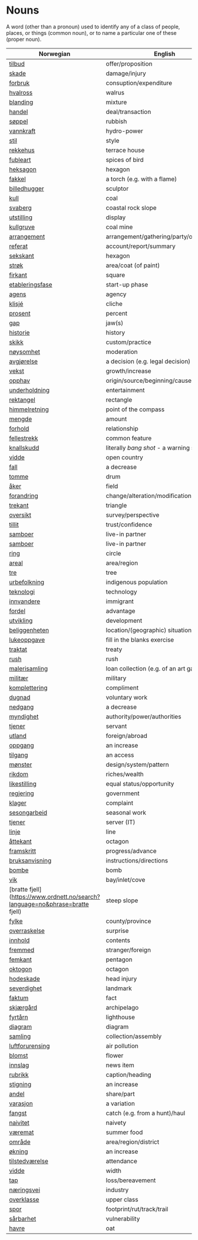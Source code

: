 # Nouns

A word (other than a pronoun) used to identify any of a class of people, places, or things (common noun), or to name a particular one of these (proper noun).

| Norwegian | English | Gender |
| --- | --- | --- |
| [tilbud](https://www.ordnett.no/search?language=no&phrase=tilbud) | offer/proposition | i |
| [skade](https://www.ordnett.no/search?language=no&phrase=skade) | damage/injury | m |
| [forbruk](https://www.ordnett.no/search?language=no&phrase=forbruk) | consuption/expenditure | i |
| [hvalross](https://www.ordnett.no/search?language=no&phrase=hvalross) | walrus | m |
| [blanding](https://www.ordnett.no/search?language=no&phrase=blanding) | mixture | m |
| [handel](https://www.ordnett.no/search?language=no&phrase=handel) | deal/transaction | m |
| [søppel](https://www.ordnett.no/search?language=no&phrase=søppel) | rubbish | i |
| [vannkraft](https://www.ordnett.no/search?language=no&phrase=vannkraft) | hydro-power | m |
| [stil](https://www.ordnett.no/search?language=no&phrase=stil) | style | m |
| [rekkehus](https://www.ordnett.no/search?language=no&phrase=rekkehus) | terrace house | i |
| [fubleart](https://www.ordnett.no/search?language=no&phrase=fubleart) | spices of bird | m/f |
| [heksagon](https://www.ordnett.no/search?language=no&phrase=heksagon) | hexagon | m |
| [fakkel](https://www.ordnett.no/search?language=no&phrase=fakkel) | a torch (e.g. with a flame) | m |
| [billedhugger](https://www.ordnett.no/search?language=no&phrase=billedhugger) | sculptor | m |
| [kull](https://www.ordnett.no/search?language=no&phrase=kull) | coal | i |
| [svaberg](https://www.ordnett.no/search?language=no&phrase=svaberg) | coastal rock slope | i |
| [utstilling](https://www.ordnett.no/search?language=no&phrase=utstilling) | display | m |
| [kullgruve](https://www.ordnett.no/search?language=no&phrase=kullgruve) | coal mine | m |
| [arrangement](https://www.ordnett.no/search?language=no&phrase=arrangement) | arrangement/gathering/party/organisation | i |
| [referat](https://www.ordnett.no/search?language=no&phrase=referat) | account/report/summary | i |
| [sekskant](https://www.ordnett.no/search?language=no&phrase=sekskant) | hexagon | m |
| [strøk](https://www.ordnett.no/search?language=no&phrase=strøk) | area/coat (of paint) | i |
| [firkant](https://www.ordnett.no/search?language=no&phrase=firkant) | square | m |
| [etableringsfase](https://www.ordnett.no/search?language=no&phrase=etableringsfase) | start-up phase | m |
| [agens](https://www.ordnett.no/search?language=no&phrase=agens) | agency | m |
| [klisjé](https://www.ordnett.no/search?language=no&phrase=klisjé) | cliche | m |
| [prosent](https://www.ordnett.no/search?language=no&phrase=prosent) | percent | m |
| [gap](https://www.ordnett.no/search?language=no&phrase=gap) | jaw(s) | m |
| [historie](https://www.ordnett.no/search?language=no&phrase=historie) | history | m/f |
| [skikk](https://www.ordnett.no/search?language=no&phrase=skikk) | custom/practice | m |
| [nøysomhet](https://www.ordnett.no/search?language=no&phrase=nøysomhet) | moderation | m |
| [avgjørelse](https://www.ordnett.no/search?language=no&phrase=avgjørelse) | a decision (e.g. legal decision) | m |
| [vekst](https://www.ordnett.no/search?language=no&phrase=vekst) | growth/increase | m |
| [opphav](https://www.ordnett.no/search?language=no&phrase=opphav) | origin/source/beginning/cause | i |
| [underholdning](https://www.ordnett.no/search?language=no&phrase=underholdning) | entertainment | m |
| [rektangel](https://www.ordnett.no/search?language=no&phrase=rektangel) | rectangle | i |
| [himmelretning](https://www.ordnett.no/search?language=no&phrase=himmelretning) | point of the compass | m |
| [mengde](https://www.ordnett.no/search?language=no&phrase=mengde) | amount | m |
| [forhold](https://www.ordnett.no/search?language=no&phrase=forhold) | relationship | i |
| [fellestrekk](https://www.ordnett.no/search?language=no&phrase=fellestrekk) | common feature | i |
| [knallskudd](https://www.ordnett.no/search?language=no&phrase=knallskudd) | literally _bang shot_ - a warning shot gun | i |
| [vidde](https://www.ordnett.no/search?language=no&phrase=vidde) | open country | m |
| [fall](https://www.ordnett.no/search?language=no&phrase=fall) | a decrease | i |
| [tomme](https://www.ordnett.no/search?language=no&phrase=tomme) | drum | m |
| [åker](https://www.ordnett.no/search?language=no&phrase=åker) | field | m |
| [forandring](https://www.ordnett.no/search?language=no&phrase=forandring) | change/alteration/modification | m |
| [trekant](https://www.ordnett.no/search?language=no&phrase=trekant) | triangle | m |
| [oversikt](https://www.ordnett.no/search?language=no&phrase=oversikt) | survey/perspective | m |
| [tillit](https://www.ordnett.no/search?language=no&phrase=tillit) | trust/confidence | m |
| [samboer](https://www.ordnett.no/search?language=no&phrase=samboer) | live-in partner | m |
| [samboer](https://www.ordnett.no/search?language=no&phrase=samboer) | live-in partner | m |
| [ring](https://www.ordnett.no/search?language=no&phrase=ring) | circle | m |
| [areal](https://www.ordnett.no/search?language=no&phrase=areal) | area/region | i |
| [tre](https://www.ordnett.no/search?language=no&phrase=tre) | tree | i |
| [urbefolkning](https://www.ordnett.no/search?language=no&phrase=urbefolkning) | indigenous population | m |
| [teknologi](https://www.ordnett.no/search?language=no&phrase=teknologi) | technology | m |
| [innvandere](https://www.ordnett.no/search?language=no&phrase=innvandere) | immigrant | m |
| [fordel](https://www.ordnett.no/search?language=no&phrase=fordel) | advantage | m |
| [utvikling](https://www.ordnett.no/search?language=no&phrase=utvikling) | development | m |
| [beliggenheten](https://www.ordnett.no/search?language=no&phrase=beliggenheten) | location/(geographic) situation | m/f |
| [lukeoppgave](https://www.ordnett.no/search?language=no&phrase=lukeoppgave) | fill in the blanks exercise | m |
| [traktat](https://www.ordnett.no/search?language=no&phrase=traktat) | treaty | m |
| [rush](https://www.ordnett.no/search?language=no&phrase=rush) | rush | i |
| [malerisamling](https://www.ordnett.no/search?language=no&phrase=malerisamling) | loan collection (e.g. of an art gallery) | m |
| [militær](https://www.ordnett.no/search?language=no&phrase=militær) | military | m |
| [komplettering](https://www.ordnett.no/search?language=no&phrase=komplettering) | compliment | m |
| [dugnad](https://www.ordnett.no/search?language=no&phrase=dugnad) | voluntary work | m |
| [nedgang](https://www.ordnett.no/search?language=no&phrase=nedgang) | a decrease | m |
| [myndighet](https://www.ordnett.no/search?language=no&phrase=myndighet) | authority/power/authorities | m |
| [tjener](https://www.ordnett.no/search?language=no&phrase=tjener) | servant | m |
| [utland](https://www.ordnett.no/search?language=no&phrase=utland) | foreign/abroad | m |
| [oppgang](https://www.ordnett.no/search?language=no&phrase=oppgang) | an increase | m |
| [tilgang](https://www.ordnett.no/search?language=no&phrase=tilgang) | an access | i |
| [mønster](https://www.ordnett.no/search?language=no&phrase=mønster) | design/system/pattern | i |
| [rikdom](https://www.ordnett.no/search?language=no&phrase=rikdom) | riches/wealth | m |
| [likestilling](https://www.ordnett.no/search?language=no&phrase=likestilling) | equal status/opportunity | m |
| [regjering](https://www.ordnett.no/search?language=no&phrase=regjering) | government | m |
| [klager](https://www.ordnett.no/search?language=no&phrase=klager) | complaint | m |
| [sesongarbeid](https://www.ordnett.no/search?language=no&phrase=sesongarbeid) | seasonal work | i |
| [tjener](https://www.ordnett.no/search?language=no&phrase=tjener) | server (IT) | m |
| [linje](https://www.ordnett.no/search?language=no&phrase=linje) | line | m |
| [åttekant](https://www.ordnett.no/search?language=no&phrase=åttekant) | octagon | m |
| [framskritt](https://www.ordnett.no/search?language=no&phrase=framskritt) | progress/advance | i |
| [bruksanvisning](https://www.ordnett.no/search?language=no&phrase=bruksanvisning) | instructions/directions | m |
| [bombe](https://www.ordnett.no/search?language=no&phrase=bombe) | bomb | m |
| [vik](https://www.ordnett.no/search?language=no&phrase=vik) | bay/inlet/cove | m |
| [bratte fjell](https://www.ordnett.no/search?language=no&phrase=bratte fjell) | steep slope | m |
| [fylke](https://www.ordnett.no/search?language=no&phrase=fylke) | county/province | i |
| [overraskelse](https://www.ordnett.no/search?language=no&phrase=overraskelse) | surprise | m |
| [innhold](https://www.ordnett.no/search?language=no&phrase=innhold) | contents | i |
| [fremmed](https://www.ordnett.no/search?language=no&phrase=fremmed) | stranger/foreign | m |
| [femkant](https://www.ordnett.no/search?language=no&phrase=femkant) | pentagon | m |
| [oktogon](https://www.ordnett.no/search?language=no&phrase=oktogon) | octagon | m |
| [hodeskade](https://www.ordnett.no/search?language=no&phrase=hodeskade) | head injury | m |
| [severdighet](https://www.ordnett.no/search?language=no&phrase=severdighet) | landmark | m |
| [faktum](https://www.ordnett.no/search?language=no&phrase=faktum) | fact | i |
| [skjærgård](https://www.ordnett.no/search?language=no&phrase=skjærgård) | archipelago | m |
| [fyrtårn](https://www.ordnett.no/search?language=no&phrase=fyrtårn) | lighthouse | i |
| [diagram](https://www.ordnett.no/search?language=no&phrase=diagram) | diagram | i |
| [samling](https://www.ordnett.no/search?language=no&phrase=samling) | collection/assembly | m |
| [luftforurensing](https://www.ordnett.no/search?language=no&phrase=luftforurensing) | air pollution | m |
| [blomst](https://www.ordnett.no/search?language=no&phrase=blomst) | flower | m |
| [innslag](https://www.ordnett.no/search?language=no&phrase=innslag) | news item | i |
| [rubrikk](https://www.ordnett.no/search?language=no&phrase=rubrikk) | caption/heading | m |
| [stigning](https://www.ordnett.no/search?language=no&phrase=stigning) | an increase | m |
| [andel](https://www.ordnett.no/search?language=no&phrase=andel) | share/part | m |
| [varasjon](https://www.ordnett.no/search?language=no&phrase=varasjon) | a variation | m |
| [fangst](https://www.ordnett.no/search?language=no&phrase=fangst) | catch (e.g. from a hunt)/haul | m |
| [naivitet](https://www.ordnett.no/search?language=no&phrase=naivitet) | naivety | m |
| [væremat](https://www.ordnett.no/search?language=no&phrase=væremat) | summer food | m |
| [område](https://www.ordnett.no/search?language=no&phrase=område) | area/region/district | i |
| [økning](https://www.ordnett.no/search?language=no&phrase=økning) | an increase | m |
| [tilstedværelse](https://www.ordnett.no/search?language=no&phrase=tilstedværelse) | attendance | i |
| [vidde](https://www.ordnett.no/search?language=no&phrase=vidde) | width | m/f |
| [tap](https://www.ordnett.no/search?language=no&phrase=tap) | loss/bereavement | i |
| [næringsvei](https://www.ordnett.no/search?language=no&phrase=næringsvei) | industry | m |
| [overklasse](https://www.ordnett.no/search?language=no&phrase=overklasse) | upper class | m |
| [spor](https://www.ordnett.no/search?language=no&phrase=spor) | footprint/rut/track/trail | i |
| [sårbarhet](https://www.ordnett.no/search?language=no&phrase=sårbarhet) | vulnerability | m |
| [havre](https://www.ordnett.no/search?language=no&phrase=havre) | oat | m |

